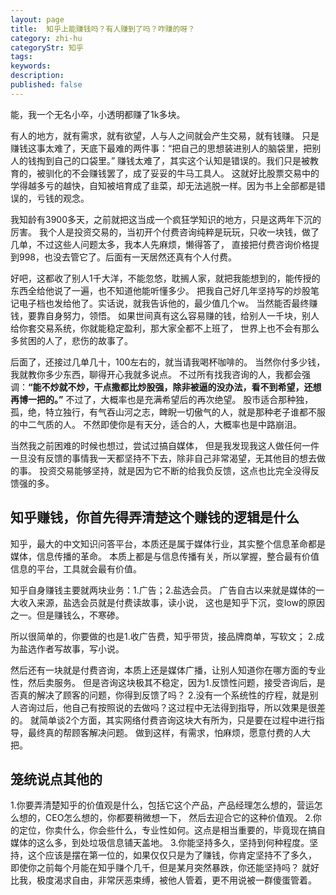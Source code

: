 ```yaml
---
layout: page
title:  知乎上能赚钱吗？有人赚到了吗？咋赚的呀？
category: zhi-hu
categoryStr: 知乎
tags:
keywords:
description:
published: false
---
```


能，我一个无名小卒，小透明都赚了1k多块。

有人的地方，就有需求，就有欲望，人与人之间就会产生交易，就有钱赚。
只是赚钱这事太难了，天底下最难的两件事：“把自己的思想装进别人的脑袋里，把别人的钱掏到自己的口袋里。”
赚钱太难了，其实这个认知是错误的。我们只是被教育的，被驯化的不会赚钱罢了，成了妥妥的牛马工具人。
这就好比股票交易中的学得越多亏的越快，自知被培育成了韭菜，却无法逃脱一样。因为书上全部都是错误的，亏钱的观念。

我知龄有3900多天，之前就把这当成一个疯狂学知识的地方，只是这两年下沉的厉害。
我个人是投资交易的，当初开个付费咨询纯粹是玩玩，只收一块钱，做了几单，不过这些人问题太多，我本人先麻烦，懒得答了，
直接把付费咨询价格提到998，也没去管它了。后面有一天居然还真有个人付费。

好吧，这都收了别人1千大洋，不能忽悠，耽搁人家，就把我能想到的，能传授的东西全给他说了一遍，也不知道他能听懂多少。
把我自己好几年坚持写的炒股笔记电子档也发给他了。实话说，就我告诉他的，最少值几个w。
当然能否最终赚钱，要靠自身努力，领悟。
如果世间真有这么容易赚的钱，给别人一千块，别人给你套交易系统，你就能稳定盈利，那大家全都不上班了，
世界上也不会有那么多贫困的人了，悲伤的故事了。

后面了，还接过几单几十，100左右的，就当请我喝杯咖啡的。 
当然你付多少钱，我就教你多少东西，聊得开心我就多说点。
不过所有找我咨询的人，我都会强调：**“能不炒就不炒，干点撒都比炒股强，除非被逼的没办法，看不到希望，还想再博一把的。”**
不过了，大概率也是充满希望后的再次绝望。
股市适合那种独，孤，绝，特立独行，有气吞山河之志，睥睨一切傲气的人，就是那种老子谁都不服的中二气质的人。
不然即使你是有天分，适合的人，大概率也是中路崩沮。

当然我之前困难的时候也想过，尝试过搞自媒体，
但是我发现我这人做任何一件一旦没有反馈的事情我一天都坚持不下去，除非自己非常渴望，无其他目的想去做的事。
投资交易能够坚持，就是因为它不断的给我负反馈，这点也比完全没得反馈强的多。

## 知乎赚钱，你首先得弄清楚这个赚钱的逻辑是什么
知乎，最大的中文知识问答平台，本质还是属于媒体行业，其实整个信息革命都是媒体，信息传播的革命。
本质上都是与信息传播有关，所以掌握，整合最有价值信息的平台，工具就会最有价值。

知乎自身赚钱主要就两块业务：1.广告；2.盐选会员。
广告自古以来就是媒体的一大收入来源，盐选会员就是付费读故事，读小说，
这也是知乎下沉，变low的原因之一。但是赚钱么，不寒碜。

所以很简单的，你要做的也是1.收广告费，知乎带货，接品牌商单，写软文；
2.成为盐选作者写故事，写小说。

然后还有一块就是付费咨询，本质上还是媒体广播，让别人知道你在哪方面的专业性，然后卖服务。
但是咨询这块极其不稳定，因为1.反馈性问题，接受咨询后，是否真的解决了顾客的问题，你得到反馈了吗？
2.没有一个系统性的疗程，就是别人咨询过后，他自己有按照说的去做吗？这过程中无法得到指导，所以效果是很差的。
就简单谈2个方面，其实网络付费咨询这块大有所为，只是要在过程中进行指导，最终真的帮顾客解决问题。
做到这样，有需求，怕麻烦，愿意付费的人大把。

## 笼统说点其他的
1.你要弄清楚知乎的价值观是什么，包括它这个产品，产品经理怎么想的，营运怎么想的，CEO怎么想的，你都要稍微想一下，
然后去迎合它的这种价值观。
2.你的定位，你卖什么，你会些什么，专业性如何。这点是相当重要的，毕竟现在搞自媒体的这么多，到处垃圾信息铺天盖地。
3.你能坚持多久，坚持到何种程度。坚持，这个应该是摆在第一位的，如果仅仅只是为了赚钱，你肯定坚持不了多久，
即使你之前每个月能在知乎赚个几千，但是某月突然暴跌，你还能坚持吗？
就好比我，极度渴求自由，非常厌恶束缚，被他人管着，更不用说被一群傻蛋管着。








